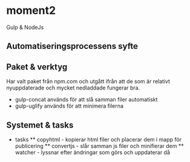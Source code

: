 # moment2
Gulp &amp; NodeJs

## Automatiseringsprocessens syfte

## Paket & verktyg
Har valt paket från npm.com och utgått ifrån att de som är relativt nyuppdaterade och mycket nedladdade fungerar bra.
* gulp-concat används för att slå samman filer automatiskt
* gulp-uglify används för att minimera filerna



## Systemet & tasks
* tasks
** copyhtml - kopierar html filer och placerar dem i mapp för publicering
** convertjs - slår samman js filer och minifierar dem
** watcher - lyssnar efter ändringar som görs och uppdaterar då


